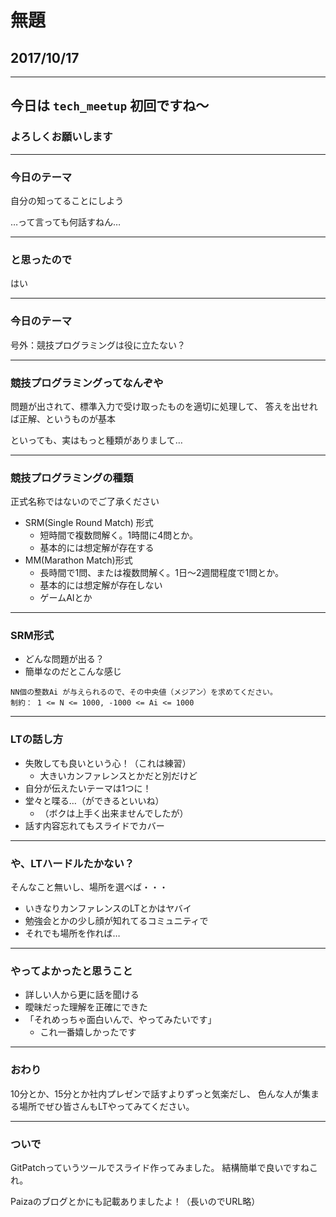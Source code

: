#  無題 
## 2017/10/17

---
## 今日は `tech_meetup` 初回ですね〜
### よろしくお願いします

---
### 今日のテーマ

自分の知ってることにしよう

…って言っても何話すねん…

---
### と思ったので

はい

---
### 今日のテーマ

号外：競技プログラミングは役に立たない？

---
### 競技プログラミングってなんぞや

問題が出されて、標準入力で受け取ったものを適切に処理して、
答えを出せれば正解、というものが基本

といっても、実はもっと種類がありまして…

---
### 競技プログラミングの種類

正式名称ではないのでご了承ください

- SRM(Single Round Match) 形式
    - 短時間で複数問解く。1時間に4問とか。
    - 基本的には想定解が存在する
- MM(Marathon Match)形式
    - 長時間で1問、または複数問解く。1日〜2週間程度で1問とか。
    - 基本的には想定解が存在しない
    - ゲームAIとか

---
### SRM形式

- どんな問題が出る？
- 簡単なのだとこんな感じ

```
NN個の整数Ai が与えられるので、その中央値（メジアン）を求めてください。
制約： 1 <= N <= 1000, -1000 <= Ai <= 1000
```



---
### LTの話し方 

- 失敗しても良いという心！（これは練習）
    - 大きいカンファレンスとかだと別だけど
- 自分が伝えたいテーマは1つに！
- 堂々と喋る…（ができるといいね）
    - （ボクは上手く出来ませんでしたが）
- 話す内容忘れてもスライドでカバー

---
### や、LTハードルたかない？

そんなこと無いし、場所を選べば・・・
- いきなりカンファレンスのLTとかはヤバイ
- 勉強会とかの少し顔が知れてるコミュニティで 
- それでも場所を作れば…

---
### やってよかったと思うこと 

- 詳しい人から更に話を聞ける
- 曖昧だった理解を正確にできた
- 「それめっちゃ面白いんで、やってみたいです」
    - これ一番嬉しかったです

---
### おわり

10分とか、15分とか社内プレゼンで話すよりずっと気楽だし、
色んな人が集まる場所でぜひ皆さんもLTやってみてください。


---
### ついで

GitPatchっていうツールでスライド作ってみました。
結構簡単で良いですねこれ。

Paizaのブログとかにも記載ありましたよ！（長いのでURL略）
